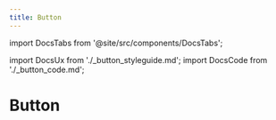 ```yaml
---
title: Button
---
```


import DocsTabs from '@site/src/components/DocsTabs';

import DocsUx from './\_button_styleguide.md';
import DocsCode from './\_button_code.md';

# Button

<DocsTabs styleguide={DocsUx} code={DocsCode} />
